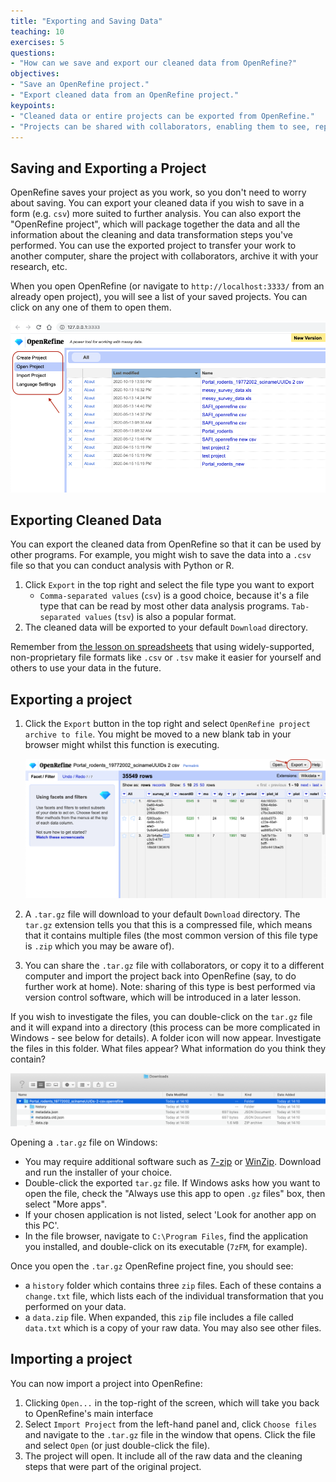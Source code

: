```yaml
---
title: "Exporting and Saving Data"
teaching: 10
exercises: 5
questions:
- "How can we save and export our cleaned data from OpenRefine?"
objectives:
- "Save an OpenRefine project."
- "Export cleaned data from an OpenRefine project."
keypoints:
- "Cleaned data or entire projects can be exported from OpenRefine."
- "Projects can be shared with collaborators, enabling them to see, reproduce and check all data cleaning steps you performed."
---
```


## Saving and Exporting a Project

OpenRefine saves your project as you work, so you don't need to worry about saving. You can export your cleaned
data if you wish to save in a form (e.g. `csv`) more suited to further analysis. You can also export the "OpenRefine
project", which will package together the data and all the information about the cleaning and data transformation steps
you've performed. You can use the exported project to transfer your work to another computer, share the project with collaborators,
archive it with your research, etc.

When you open OpenRefine (or navigate to `http://localhost:3333/` from an already open project), you will see a list of your saved projects. You can click on any one of them to open them.

![OpenRefine Open Project](../fig/openrefine-open-project.png)

## Exporting Cleaned Data 

You can export the cleaned data from OpenRefine so that it can be used by other programs. For example, you might wish
to save the data into a `.csv` file so that you can conduct analysis with Python or R. 

1. Click `Export` in the top right and select the file type you want to export
   *  `Comma-separated values` (`csv`) is a good choice, because it's a file type that can be read by most other data
       analysis programs. `Tab-separated values` (`tsv`) is also a popular format.
2. The cleaned data will be exported to your default `Download` directory.

Remember from [the lesson on spreadsheets](https://southampton-rsg.github.io/spreadsheets-data-organisation-and-management/)
that using widely-supported, non-proprietary file formats like `.csv` or `.tsv` make it easier for yourself and others
to use your data in the future. 


## Exporting a project

1. Click the `Export` button in the top right and select `OpenRefine project archive to file`. You might be moved to a
   new blank tab in your browser might whilst this function is executing.

    ![OpenRefine Export Data](../fig/openrefine-export.png)

2. A `.tar.gz` file will download to your default `Download` directory. The `tar.gz` extension tells you that this is a
   compressed file, which means that it contains multiple files (the most common version of this file type is `.zip` which
   you may be aware of).
3. You can share the `.tar.gz` file with collaborators, or copy it to a different computer and import the project back
   into OpenRefine (say, to do further work at home). Note: sharing of this type is best performed via version control
   software, which will be introduced in a later lesson.


If you wish to investigate the files, you can double-click on the `tar.gz` file and it will expand into a directory
(this process can be more complicated in Windows - see below for details). A folder icon will now appear. Investigate
the files in this folder. What files appear? What information do you think they contain?

![OpenRefine Compressed Project](../fig/openrefine-compressed-project.png)

Opening a `.tar.gz` file on Windows:
* You may require additional software such as [7-zip](http://www.7-zip.org/) or
  [WinZip](http://www.winzip.com/). Download and run the installer of your choice.
* Double-click the exported `tar.gz` file. If Windows asks how you want to open the file, check the "Always use this app
  to open `.gz` files" box, then select "More apps".
* If your chosen application is not listed, select 'Look for another app on this PC'.
* In the file browser, navigate to `C:\Program Files`, find the application you installed, and double-click on its executable
    (`7zFM`, for example).

Once you open the `.tar.gz` OpenRefine project fine, you should see:
* a  `history` folder which contains three `zip` files. Each of these contains a `change.txt` file, which lists each of
  the individual transformation that you performed on your data. 
* a `data.zip` file. When expanded, this `zip` file includes a file called `data.txt` which is a copy of your raw data.
You may also see other files.

## Importing a project

You can now import a project into OpenRefine:

1. Clicking `Open...` in the top-right of the screen, which will take you back to OpenRefine's main interface
1. Select `Import Project` from the left-hand panel and, click `Choose files` and navigate to the `.tar.gz` file in the
   window that opens. Click the file and select `Open` (or just double-click the file).
1. The project will open. It include all of the raw data and the cleaning steps that were part of the original project.
